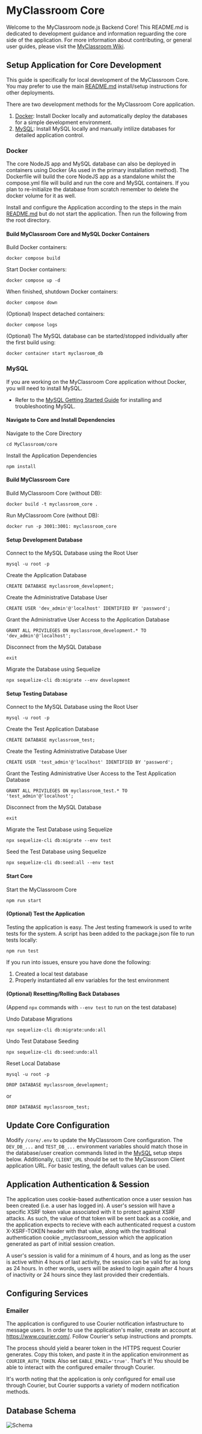 # MyClassroom Core
Welcome to the MyClassroom node.js Backend Core! This README.md is dedicated to development guidance and information reguarding the core side of the application. For more information about contributing, or general user guides, please visit the [MyClassroom Wiki](https://github.com/OSU-MC/MyClassroom/wiki).

## Setup Application for Core Development
This guide is specifically for local development of the MyClassroom Core. You may prefer to use the main [README.md](../README.md) install/setup instructions for other deployments.

There are two development methods for the MyClassroom Core application.

1. [Docker](#docker): Install Docker locally and automatically deploy the databases for a simple development environment.
2. [MySQL](#mysql): Install MySQL locally and manually intilize databases for detailed application control.

### Docker
The core NodeJS app and MySQL database can also be deployed in containers using Docker (As used in the primary installation method). The Dockerfile will build the core NodeJS app as a standalone whilst the compose.yml file will build and run the core and MySQL containers. If you plan to re-initialize the database from scratch remember to delete the docker volume for it as well.

Install and configure the Application according to the steps in the main [README.md](../README.md) but do not start the application. Then run the following from the root directory.

#### Build MyClassroom Core and MySQL Docker Containers
Build Docker containers:
```
docker compose build
```

Start Docker containers:
```
docker compose up -d
```

When finished, shutdown Docker containers:
```
docker compose down
```

(Optional) Inspect detached containers:
```
docker compose logs
```

(Optional) The MySQL database can be started/stopped individually after the first build using:
```
docker container start myclasroom_db
```

### MySQL
If you are working on the MyClassroom Core application without Docker, you will need to install MySQL.

- Refer to the [MySQL Getting Started Guide](https://dev.mysql.com/doc/mysql-getting-started/en/) for installing and troubleshooting MySQL.

#### Navigate to Core and Install Dependencies

Navigate to the Core Directory
```
cd MyClassroom/core
```

Install the Application Dependencies
```
npm install
```

#### Build MyClassroom Core
Build MyClassroom Core (without DB):
```
docker build -t myclassroom_core .
```

Run MyClassroom Core (without DB):
```
docker run -p 3001:3001: myclassroom_core
```

#### Setup Development Database
Connect to the MySQL Database using the Root User
```
mysql -u root -p
```

Create the Application Database
```
CREATE DATABASE myclassroom_development;
```

Create the Administrative Database User
```
CREATE USER 'dev_admin'@'localhost' IDENTIFIED BY 'password';
```

Grant the Administrative User Access to the Application Database
```
GRANT ALL PRIVILEGES ON myclassroom_development.* TO 'dev_admin'@'localhost';
```

Disconnect from the MySQL Database
```
exit
```

Migrate the Database using Sequelize
```
npx sequelize-cli db:migrate --env development
```

#### Setup Testing Database
Connect to the MySQL Database using the Root User
```
mysql -u root -p
```

Create the Test Application Database
```
CREATE DATABASE myclassroom_test;
```

Create the Testing Administrative Database User
```
CREATE USER 'test_admin'@'localhost' IDENTIFIED BY 'password';
```

Grant the Testing Administrative User Access to the Test Application Database
```
GRANT ALL PRIVILEGES ON myclassroom_test.* TO 'test_admin'@'localhost';
```

Disconnect from the MySQL Database
```
exit
```

Migrate the Test Database using Sequelize
```
npx sequelize-cli db:migrate --env test
```

Seed the Test Database using Sequelize
```
npx sequelize-cli db:seed:all --env test
```

#### Start Core
Start the MyClassroom Core
```
npm run start
```

#### (Optional) Test the Application
Testing the application is easy. The Jest testing framework is used to write tests for the system. A script has been added to the package.json file to run tests locally:
```
npm run test
```

If you run into issues, ensure you have done the following:

1. Created a local test database
2. Properly instantiated all env variables for the test environment

#### (Optional) Resetting/Rolling Back Databases
(Append `npx` commands with `--env test` to run on the test database)

Undo Database Migrations
```
npx sequelize-cli db:migrate:undo:all
```

Undo Test Database Seeding
```
npx sequelize-cli db:seed:undo:all
```

Reset Local Database
```
mysql -u root -p
```

```
DROP DATABASE myclassroom_development;
```

or

```
DROP DATABASE myclassroom_test;
```

## Update Core Configuration
Modify `/core/.env` to update the MyClassroom Core configuration. The `DEV_DB_...` and `TEST_DB_...` environment variables should match those in the database/user creation commands listed in the [MySQL](#mysql) setup steps below. Additionally, `CLIENT_URL` should be set to the MyClassroom Client application URL. For basic testing, the default values can be used.

## Application Authentication & Session
The application uses cookie-based authentication once a user session has been created (i.e. a user has logged in). A user's session will have a specific XSRF token value associated with it to protect against XSRF attacks. As such, the value of that token will be sent back as a cookie, and the application expects to recieve with each authenticated request a custom X-XSRF-TOKEN header with that value, along with the traditional authentication cookie \_myclassroom_session which the application generated as part of initial session creation.

A user's session is valid for a minimum of 4 hours, and as long as the user is active within 4 hours of last activity, the session can be valid for as long as 24 hours. In other words, users will be asked to login again after 4 hours of inactivity or 24 hours since they last provided their credentials.

## Configuring Services
### Emailer
The application is configured to use Courier notification infastructure to message users. In order to use the application's mailer, create an account at https://www.courier.com/. Follow Courier's setup instructions and prompts.

The process should yield a bearer token in the HTTPS request Courier generates. Copy this token, and paste it in the application environment as `COURIER_AUTH_TOKEN`. Also set `EABLE_EMAIL='true'`. That's it! You should be able to interact with the configured emailer through Courier.

It's worth noting that the application is only configured for email use through Courier, but Courier supports a variety of modern notification methods.

## Database Schema
![Schema](https://github.com/user-attachments/assets/cc642b55-d099-46cd-a5c4-95efee36c15e)
